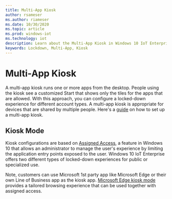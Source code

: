```yaml
---
title: Multi-App Kiosk
author: rsameser
ms.author: riameser
ms.date: 10/30/2020
ms.topic: article
ms.prod: windows-iot
ms.technology: iot
description: Learn about the Multi-App Kiosk in Windows 10 IoT Enterprise.
keywords: Lockdown, Multi-App, Kiosk
---
```


# Multi-App Kiosk
A multi-app kiosk runs one or more apps from the desktop. People using the kiosk see a customized Start that shows only the tiles for the apps that are allowed. With this approach, you can configure a locked-down experience for different account types. A multi-app kiosk is appropriate for devices that are shared by multiple people. Here's a [guide](https://docs.microsoft.com/windows/configuration/lock-down-windows-10-to-specific-apps) on how to set up a multi-app kiosk.

## Kiosk Mode  
Kiosk configurations are based on [Assigned Access](https://docs.microsoft.com/windows/iot-enterprise/advanced_lockdown_features#assignedaccess), a feature in Windows 10 that allows an administrator to manage the user's experience by limiting the application entry points exposed to the user. Windows 10 IoT Enterprise offers two different types of locked-down experiences for public or specialized use.

Note, customers can use Microsoft 1st party app like Microsoft Edge or their own Line of Business app as the kiosk app. [Microsoft Edge kiosk mode](https://docs.microsoft.com/DeployEdge/microsoft-edge-configure-kiosk-mode) provides a tailored browsing experience that can be used together with assigned access.  
